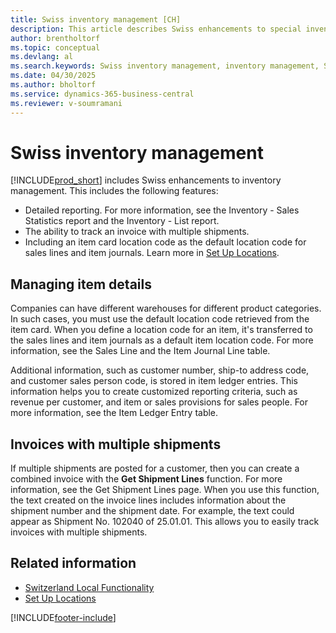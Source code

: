 ```yaml
---
title: Swiss inventory management [CH]
description: This article describes Swiss enhancements to special inventory management features in Business Central.
author: brentholtorf
ms.topic: conceptual
ms.devlang: al
ms.search.keywords: Swiss inventory management, inventory management, Swiss version
ms.date: 04/30/2025
ms.author: bholtorf
ms.service: dynamics-365-business-central
ms.reviewer: v-soumramani
---
```


# Swiss inventory management

[!INCLUDE[prod_short](../../includes/prod_short.md)] includes Swiss enhancements to inventory management. This includes the following features:  

- Detailed reporting. For more information, see the Inventory - Sales Statistics report and the Inventory - List report.  
- The ability to track an invoice with multiple shipments.  
- Including an item card location code as the default location code for sales lines and item journals. Learn more in [Set Up Locations](../../inventory-how-setup-locations.md).

## Managing item details

Companies can have different warehouses for different product categories. In such cases, you must use the default location code retrieved from the item card. When you define a location code for an item, it's transferred to the sales lines and item journals as a default item location code. For more information, see the Sales Line and the Item Journal Line table.  

Additional information, such as customer number, ship-to address code, and customer sales person code, is stored in item ledger entries. This information helps you to create customized reporting criteria, such as revenue per customer, and item or sales provisions for sales people. For more information, see the Item Ledger Entry table.  

## Invoices with multiple shipments

If multiple shipments are posted for a customer, then you can create a combined invoice with the **Get Shipment Lines** function. For more information, see the Get Shipment Lines page. When you use this function, the text created on the invoice lines includes information about the shipment number and the shipment date. For example, the text could appear as Shipment No. 102040 of 25.01.01. This allows you to easily track invoices with multiple shipments.  

## Related information

- [Switzerland Local Functionality](switzerland-local-functionality.md)
- [Set Up Locations](../../inventory-how-setup-locations.md)

[!INCLUDE[footer-include](../../includes/footer-banner.md)]
